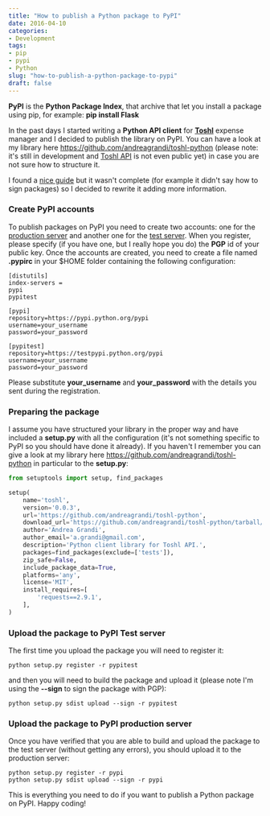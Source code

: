 ```yaml
---
title: "How to publish a Python package to PyPI"
date: 2016-04-10
categories: 
- Development
tags: 
- pip
- pypi
- Python
slug: "how-to-publish-a-python-package-to-pypi"
draft: false
---
```


**PyPI** is the **Python Package Index**, that archive that let you
install a package using pip, for example: **pip install Flask**

In the past days I started writing a **Python API client** for
**[Toshl](https://www.toshl.com)** expense manager and I decided to
publish the library on PyPI. You can have a look at my library
here <https://github.com/andreagrandi/toshl-python> (please note: it's
still in development and [Toshl API](https://developer.toshl.com/) is
not even public yet) in case you are not sure how to structure it.

I found a [nice
guide](http://peterdowns.com/posts/first-time-with-pypi.html) but it
wasn't complete (for example it didn't say how to sign packages) so I
decided to rewrite it adding more information.

### Create PyPI accounts

To publish packages on PyPI you need to create two accounts: one for the
[production server](http://pypi.python.org/pypi?%3Aaction=register_form)
and another one for the [test
server](http://testpypi.python.org/pypi?%3Aaction=register_form). When
you register, please specify (if you have one, but I really hope you do)
the **PGP** id of your public key. Once the accounts are created, you
need to create a file named **.pypirc** in your \$HOME folder containing
the following configuration:

```shell
[distutils]
index-servers =
pypi
pypitest

[pypi]
repository=https://pypi.python.org/pypi
username=your_username
password=your_password

[pypitest]
repository=https://testpypi.python.org/pypi
username=your_username
password=your_password
```

Please substitute **your\_username** and **your\_password** with the
details you sent during the registration.

### Preparing the package

I assume you have structured your library in the proper way and have
included a **setup.py** with all the configuration (it's not something
specific to PyPI so you should have done it already). If you haven't I
remember you can give a look at my library
here <https://github.com/andreagrandi/toshl-python> in particular to the
**setup.py**:

```python
from setuptools import setup, find_packages

setup(
    name='toshl',
    version='0.0.3',
    url='https://github.com/andreagrandi/toshl-python',
    download_url='https://github.com/andreagrandi/toshl-python/tarball/0.0.3',
    author='Andrea Grandi',
    author_email='a.grandi@gmail.com',
    description='Python client library for Toshl API.',
    packages=find_packages(exclude=['tests']),
    zip_safe=False,
    include_package_data=True,
    platforms='any',
    license='MIT',
    install_requires=[
        'requests==2.9.1',
    ],
)
```

### Upload the package to PyPI Test server

The first time you upload the package you will need to register it:

```shell
python setup.py register -r pypitest
```

and then you will need to build the package and upload it (please note
I'm using the **--sign** to sign the package with PGP):

```shell
python setup.py sdist upload --sign -r pypitest
```

### Upload the package to PyPI production server

Once you have verified that you are able to build and upload the package
to the test server (without getting any errors), you should upload it to
the production server:

```shell
python setup.py register -r pypi
python setup.py sdist upload --sign -r pypi
```

This is everything you need to do if you want to publish a Python
package on PyPI. Happy coding!

